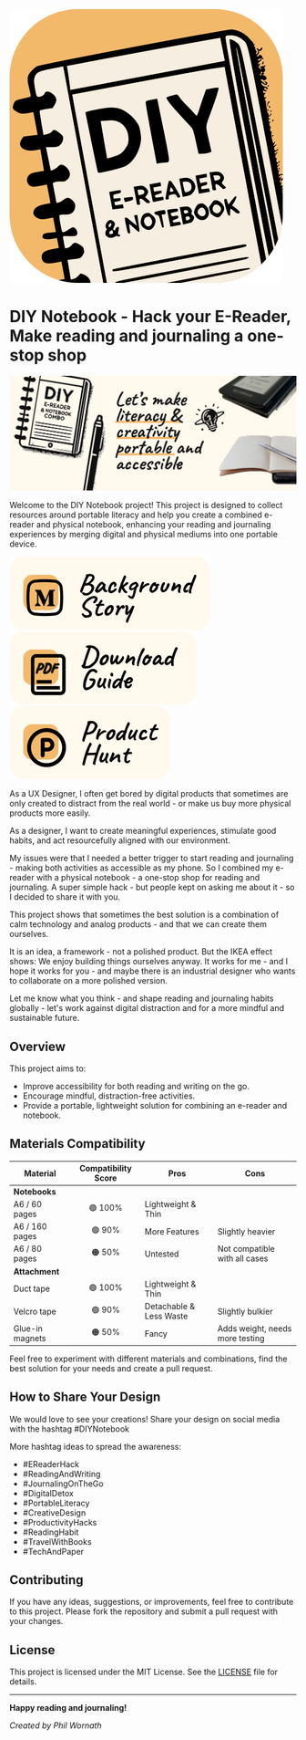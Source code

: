 ![DIY Notebook Logo](assets/logo.svg)

# DIY Notebook - Hack your E-Reader, Make reading and journaling a one-stop shop
![Banner](assets/Banner.png)

Welcome to the DIY Notebook project! This project is designed to collect resources around portable literacy and help you create a combined e-reader and physical notebook, enhancing your reading and journaling experiences by merging digital and physical mediums into one portable device.

[![Medium](assets/ButtonMedium.svg)](https://medium.com/@philwornath/diy-hack-the-minimum-viable-note-book-14af3ddf46d7)
[![Download](assets/ButtonDownload.svg)](assets/2024_DIYNotebook.pdf)
[![Product Hunt](assets/ButtonPH.svg)](https://www.producthunt.com/posts/diy-notebook-reading-writing-hack)

As a UX Designer, I often get bored by digital products that sometimes are only created to distract from the real world - or make us buy more physical products more easily.

As a designer, I want to create meaningful experiences, stimulate good habits, and act resourcefully aligned with our environment.

My issues were that I needed a better trigger to start reading and journaling - making both activities as accessible as my phone. So I combined my e-reader with a physical notebook - a one-stop shop for reading and journaling.
A super simple hack - but people kept on asking me about it - so I decided to share it with you.

This project shows that sometimes the best solution is a combination of calm technology and analog products - and that we can create them ourselves.

It is an idea, a framework - not a polished product. But the IKEA effect shows: We enjoy building things ourselves anyway. It works for me - and I hope it works for you - and maybe there is an industrial designer who wants to collaborate on a more polished version.

Let me know what you think - and shape reading and journaling habits globally - let's work against digital distraction and for a more mindful and sustainable future.

## Overview

This project aims to:

- Improve accessibility for both reading and writing on the go.
- Encourage mindful, distraction-free activities.
- Provide a portable, lightweight solution for combining an e-reader and notebook.

## Materials Compatibility

| Material        | Compatibility Score | Pros                                | Cons                              |
|-----------------|:-------------------:|-------------------------------------|-----------------------------------|
| **Notebooks**   |                     |                                     |                                   |
| A6 / 60 pages   | 🟢 100%             | Lightweight & Thin                  |                                   |
| A6 / 160 pages  | 🟢 90%              | More Features                       | Slightly heavier                  |
| A6 / 80 pages   | 🟠 50%              | Untested                            | Not compatible with all cases     |
| **Attachment**  |                     |                                     |                                   |
| Duct tape       | 🟢 100%             | Lightweight & Thin                  |                                   |
| Velcro tape     | 🟢 90%              | Detachable & Less Waste             | Slightly bulkier                  |
| Glue-in magnets | 🟠 50%              | Fancy                               | Adds weight, needs more testing   |

Feel free to experiment with different materials and combinations, find the best solution for your needs and create a pull request.

## How to Share Your Design

We would love to see your creations! Share your design on social media with the hashtag #DIYNotebook

More hashtag ideas to spread the awareness:
- #EReaderHack
- #ReadingAndWriting
- #JournalingOnTheGo
- #DigitalDetox
- #PortableLiteracy
- #CreativeDesign
- #ProductivityHacks
- #ReadingHabit
- #TravelWithBooks
- #TechAndPaper

## Contributing

If you have any ideas, suggestions, or improvements, feel free to contribute to this project. Please fork the repository and submit a pull request with your changes.

## License

This project is licensed under the MIT License. See the [LICENSE](LICENSE) file for details.

---

**Happy reading and journaling!**

*Created by Phil Wornath*
